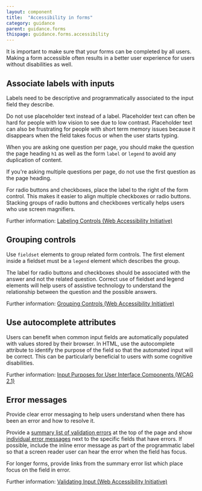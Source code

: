 ```yaml
---
layout: component
title:  "Accessibility in forms"
category: guidance
parent: guidance.forms
thispage: guidance.forms.accessibility
---
```


It is important to make sure that your forms can be completed by all users. Making a form accessible often results in a better user experience for users without disabilities as well.

## Associate labels with inputs

Labels need to be descriptive and programmatically associated to the input field they describe.

Do not use placeholder text instead of a label. Placeholder text can often be hard for people with low vision to see due to low contrast. Placeholder text can also be frustrating for people with short term memory issues because it disappears when the field takes focus or when the user starts typing.

When you are asking one question per page, you should make the question the page heading `h1` as well as the form `label` or `legend` to avoid any duplication of content.

If you're asking multiple questions per page, do not use the first question as the page heading. 

For radio buttons and checkboxes, place the label to the right of the form control. This makes it easier to align multiple checkboxes or radio buttons. Stacking groups of radio buttons and checkboxes vertically helps users who use screen magnifiers.

Further information:
[Labeling Controls (Web Accessibility Initiative)](https://www.w3.org/WAI/tutorials/forms/labels/)

## Grouping controls

Use `fieldset` elements to group related form controls. The first element inside a fieldset must be a `legend` element which describes the group.

The label for radio buttons and checkboxes should be associated with the answer and not the related question. Correct use of fieldset and legend elements will help users of assistive technology to understand the relationship between the question and the possible answers.

Further information:
[Grouping Controls (Web Accessibility Initiative)](https://www.w3.org/WAI/tutorials/forms/grouping/)

## Use autocomplete attributes

Users can benefit when common input fields are automatically populated with values stored by their browser. In HTML, use the autocomplete attribute to identify the purpose of the field so that the automated input will be correct. This can be particularly beneficial to users with some cognitive disabilities.

Further information:
[Input Purposes for User Interface Components (WCAG 2.1)](https://www.w3.org/TR/WCAG21/#input-purposes)

## Error messages

Provide clear error messaging to help users understand when there has been an error and how to resolve it.

Provide a [summary list of validation errors](/components/error-summary/) at the top of the page and show [individual error messages](/components/error-message/) next to the specific fields that have errors. If possible, include the inline error message as part of the programmatic label so that a screen reader user can hear the error when the field has focus.

For longer forms, provide links from the summary error list which place focus on the field in error.

Further information:
[Validating Input (Web Accessibility Initiative)](https://www.w3.org/WAI/tutorials/forms/validation/)
